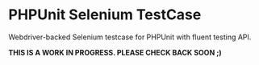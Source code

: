 # PHPUnit Selenium TestCase
Webdriver-backed Selenium testcase for PHPUnit with fluent testing API.

**THIS IS A WORK IN PROGRESS. PLEASE CHECK BACK SOON ;)**
